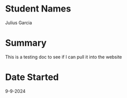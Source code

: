 # Student Names 
Julius Garcia

# Summary
This is a testing doc to see if I can pull it into the website

# Date Started
9-9-2024
